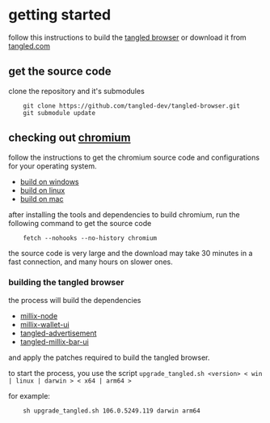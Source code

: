 # getting started

follow this instructions to build the [tangled browser](https://tangled.com) or download it from [tangled.com](https://tangled.com/browser/download.php)

## get the source code

clone the repository and it's submodules

````
    git clone https://github.com/tangled-dev/tangled-browser.git
    git submodule update
````

## checking out [chromium](https://www.chromium.org/Home/)

follow the instructions to get the chromium source code and configurations for your operating system.

- [build on windows](https://chromium.googlesource.com/chromium/src/+/refs/heads/main/docs/windows_build_instructions.md) 
- [build on linux](https://chromium.googlesource.com/chromium/src/+/refs/heads/main/docs/linux/build_instructions.md) 
- [build on mac](https://chromium.googlesource.com/chromium/src/+/refs/heads/main/docs/mac_build_instructions.md) 

after installing the tools and dependencies to build chromium, run the following command to get the source code

````
    fetch --nohooks --no-history chromium
````

the source code is very large and the download may take 30 minutes in a fast connection, and many hours on slower ones.

### building the tangled browser

the process will build the dependencies

- [millix-node](https://github.com/millix/millix-node)
- [millix-wallet-ui](https://github.com/millix/millix-wallet-ui)
- [tangled-advertisement](https://github.com/tangled-dev/tangled-advertisement)
- [tangled-millix-bar-ui](https://github.com/tangled-dev/tangled-millix-bar-ui)

and apply the patches required to build the tangled browser.

to start the process, you use the script `upgrade_tangled.sh <version> < win | linux | darwin > < x64 | arm64 >`

for example:

````
    sh upgrade_tangled.sh 106.0.5249.119 darwin arm64
````
